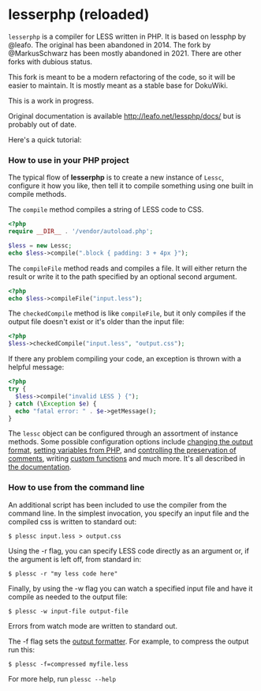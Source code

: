 # lesserphp (reloaded)

`lesserphp` is a compiler for LESS written in PHP. It is based on lessphp by @leafo. The original has been abandoned in 2014. The fork by @MarkusSchwarz has been mostly abandoned in 2021. There are other forks with dubious status.

This fork is meant to be a modern refactoring of the code, so it will be easier to maintain. It is mostly meant as a stable base for DokuWiki.

This is a work in progress.

Original documentation is available http://leafo.net/lessphp/docs/ but is probably out of date.

Here's a quick tutorial:

### How to use in your PHP project


The typical flow of **lesserphp** is to create a new instance of `Lessc`,
configure it how you like, then tell it to compile something using one built in
compile methods.

The `compile` method compiles a string of LESS code to CSS.

```php
<?php
require __DIR__ . '/vendor/autoload.php';

$less = new Lessc;
echo $less->compile(".block { padding: 3 + 4px }");
```

The `compileFile` method reads and compiles a file. It will either return the
result or write it to the path specified by an optional second argument.

```php
<?php
echo $less->compileFile("input.less");
```

The `checkedCompile` method is like `compileFile`, but it only compiles if the output
file doesn't exist or it's older than the input file:

```php
<?php
$less->checkedCompile("input.less", "output.css");
```

If there any problem compiling your code, an exception is thrown with a helpful message:

```php
<?php
try {
  $less->compile("invalid LESS } {");
} catch (\Exception $e) {
  echo "fatal error: " . $e->getMessage();
}
```

The `lessc` object can be configured through an assortment of instance methods.
Some possible configuration options include [changing the output format][1],
[setting variables from PHP][2], and [controlling the preservation of
comments][3], writing [custom functions][4] and much more. It's all described
in [the documentation][0].


 [0]: http://leafo.net/lessphp/docs/
 [1]: http://leafo.net/lessphp/docs/#output_formatting
 [2]: http://leafo.net/lessphp/docs/#setting_variables_from_php
 [3]: http://leafo.net/lessphp/docs/#preserving_comments
 [4]: http://leafo.net/lessphp/docs/#custom_functions


### How to use from the command line

An additional script has been included to use the compiler from the command
line. In the simplest invocation, you specify an input file and the compiled
css is written to standard out:

    $ plessc input.less > output.css

Using the -r flag, you can specify LESS code directly as an argument or, if
the argument is left off, from standard in:

    $ plessc -r "my less code here"

Finally, by using the -w flag you can watch a specified input file and have it
compile as needed to the output file:

    $ plessc -w input-file output-file

Errors from watch mode are written to standard out.

The -f flag sets the [output formatter][1]. For example, to compress the
output run this:

    $ plessc -f=compressed myfile.less

For more help, run `plessc --help`

